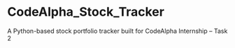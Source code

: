 # CodeAlpha_Stock_Tracker
A Python-based stock portfolio tracker built for CodeAlpha Internship – Task 2
